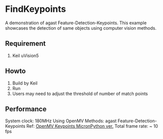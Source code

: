# FindKeypoints
A demonstration of agast Feature-Detection-Keypoints.
This example showcases the detection of same objects using computer vision methods.
## Requirement
1. Keil uVision5
## Howto
1. Build by Keil
2. Run
3. Users may need to adjust the threshold of number of match points
## Performance
System clock: 180MHz
Using OpenMV
Methods: agast Feature-Detection-Keypoints
Ref: [OpenMV Keypoints MicronPython ver.](https://book.openmv.cc/example/09-Feature-Detection/keypoints.html)
Total frame rate: ~ 10 fps


